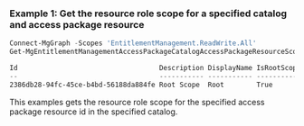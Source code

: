 ### Example 1: Get the resource role scope for a specified catalog and access package resource

```powershell
Connect-MgGraph -Scopes 'EntitlementManagement.ReadWrite.All'
Get-MgEntitlementManagementAccessPackageCatalogAccessPackageResourceScope -AccessPackageCatalogId '54152ecb-c65d-47f2-8a4d-ba2732de0a7b' -Filter "originSystem eq 'AadGroup' and accessPackageResource/id eq '36d8d18f-b081-4867-acf5-4a8b893761e8'"

Id                                   Description DisplayName IsRootScope OriginId                             OriginSystem RoleOriginId Url
--                                   ----------- ----------- ----------- --------                             ------------ ------------ ---
2386db28-94fc-45ce-b4bd-56188da884fe Root Scope  Root        True        b5cd9d19-91c0-4622-93e2-537ad8a0b3ad AadGroup

```

This examples gets the resource role scope for the specified access package resource id in the specified catalog.
